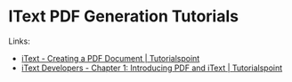 # IText PDF Generation Tutorials

Links:
- [iText - Creating a PDF Document | Tutorialspoint](https://www.tutorialspoint.com/itext/itext_creating_pdf_document.htm)
- [iText Developers - Chapter 1: Introducing PDF and iText | Tutorialspoint](https://developers.itextpdf.com/examples/itext-action-second-edition/chapter-1)
